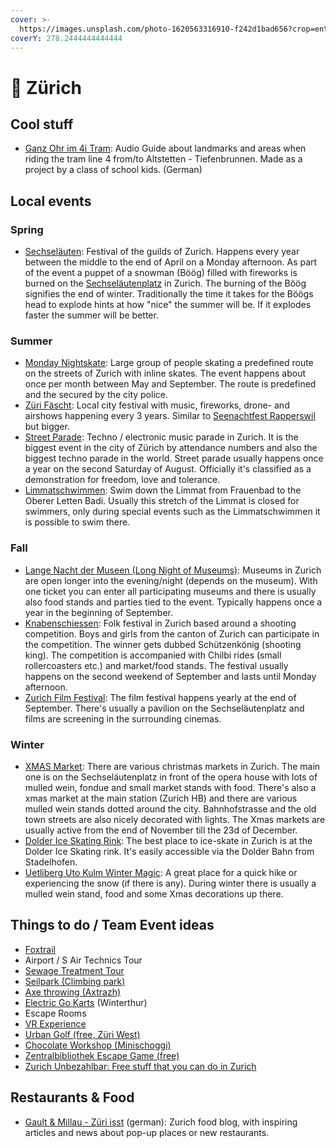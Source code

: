 ```yaml
---
cover: >-
  https://images.unsplash.com/photo-1620563316910-f242d1bad656?crop=entropy&cs=srgb&fm=jpg&ixid=MnwxOTcwMjR8MHwxfHNlYXJjaHwxfHx6dXJpY2h8ZW58MHx8fHwxNjQyMjcyMzg0&ixlib=rb-1.2.1&q=85
coverY: 278.2444444444444
---
```


# 💙 Zürich

## Cool stuff

* [Ganz Ohr im 4i Tram](http://www.4tram.ch/#!/): Audio Guide about landmarks and areas when riding the tram line 4 from/to Altstetten - Tiefenbrunnen. Made as a project by a class of school kids. (German)

## Local events

### Spring

* [Sechseläuten](https://www.sechselaeuten.ch/): Festival of the guilds of Zurich. Happens every year between the middle to the end of April on a Monday afternoon. As part of the event a puppet of a snowman (Böög) filled with fireworks is burned on the [Sechseläutenplatz](https://goo.gl/maps/KsAXY1o47QSfM5Co6) in Zurich. The burning of the Böög signifies the end of winter. Traditionally the time it takes for the Böögs head to explode hints at how "nice" the summer will be. If it explodes faster the summer will be better.

### Summer

* [Monday Nightskate](https://www.nightskate.ch/staedte/zurich): Large group of people skating a predefined route on the streets of Zurich with inline skates. The event happens about once per month between May and September. The route is predefined and the secured by the city police.
* [Züri Fäscht](https://www.zuerifaescht.ch/): Local city festival with music, fireworks, drone- and airshows happening every 3 years. Similar to [Seenachtfest Rapperswil](rapperswil.md) but bigger.
* [Street Parade](https://www.streetparade.com/): Techno / electronic music parade in Zurich. It is the biggest event in the city of Zürich by attendance numbers and also the biggest techno parade in the world. Street parade usually happens once a year on the second Saturday of August. Officially it's classified as a demonstration for freedom, love and tolerance.
* [Limmatschwimmen](https://www.limmatschwimmen.ch/): Swim down the Limmat from Frauenbad to the Oberer Letten Badi. Usually this stretch of the Limmat is closed for swimmers, only during special events such as the Limmatschwimmen it is possible to swim there.

### Fall

* [Lange Nacht der Museen (Long Night of Museums)](https://langenacht-zuerich.ch/): Museums in Zurich are open longer into the evening/night (depends on the museum). With one ticket you can enter all participating museums and there is usually also food stands and parties tied to the event. Typically happens once a year in the beginning of September.
* [Knabenschiessen](https://www.knabenschiessen.ch/): Folk festival in Zurich based around a shooting competition. Boys and girls from the canton of Zurich can participate in the competition. The winner gets dubbed Schützenkönig (shooting king). The competition is accompanied with Chilbi rides (small rollercoasters etc.) and market/food stands. The festival usually happens on the second weekend of September and lasts until Monday afternoon.
* [Zurich Film Festival](https://zff.com/en/home/): The film festival happens yearly at the end of September. There's usually a pavilion on the Sechseläutenplatz and films are screening in the surrounding cinemas.&#x20;

### Winter

* [XMAS Market](https://www.zuerich.com/en/visit/christmas-in-zurich/christmas-markets): There are various christmas markets in Zurich. The main one is on the Sechseläutenplatz in front of the opera house with lots of mulled wein, fondue and small market stands with food. There's also a xmas market at the main station (Zurich HB) and there are various mulled wein stands dotted around the city. Bahnhofstrasse and the old town streets are also nicely decorated with lights. The Xmas markets are usually active from the end of November till the 23d of December.
* [Dolder Ice Skating Rink](https://www.doldersports.com/en/winter-front-page-en/ice-skating-rink/): The best place to ice-skate in Zurich is at the Dolder Ice Skating rink. It's easily accessible via the Dolder Bahn from Stadelhofen.
* [Uetliberg Uto Kulm Winter Magic](https://www.utokulm.ch/winter-magic): A great place for a quick hike or experiencing the snow (if there is any). During winter there is usually a mulled wein stand, food and some Xmas decorations up there.

## Things to do / Team Event ideas

* [Foxtrail](https://www.foxtrail.ch/en/alle-trails)
* Airport / S Air Technics Tour
* [Sewage Treatment Tour](https://www.zuerich.com/en/visit/tours-excursions/from-sewage-to-clean-water)
* [Seilpark (Climbing park)](https://www.seilpark-zuerich.ch/firmen)
* [Axe throwing (Axtrazh)](https://axtrazh.ch/)
* [Electric Go Karts](https://kart.ch/tempodrom/) (Winterthur)
* Escape Rooms
* [VR Experience](https://zuerich.fusionarena.ch/)
* [Urban Golf (free, Züri West)](https://www.stadt-zuerich.ch/ssd/de/index/sport/sportanlagen/urban-golf.html)
* [Chocolate Workshop (Minischoggi)](https://www.minischoggi.ch/kurse/schokoladenkurse/)
* [Zentralbibliothek Escape Game (free)](https://www.zb.uzh.ch/de/services/escape-game)
* [Zurich Unbezahlbar: Free stuff that you can do in Zurich](https://www.zuerichunbezahlbar.ch/events/)

## Restaurants & Food

* [Gault & Millau - Züri isst](https://www.gaultmillau.ch/zueri-isst) (german): Zurich food blog, with inspiring articles and news about pop-up places or new restaurants.
